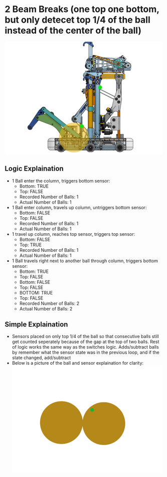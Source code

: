 # 2 Beam Breaks (one top one bottom, but only detecet top 1/4 of the ball instead of the center of the ball)
![alt text](https://github.com/MillenniumFalcons/2022-RapidReact/blob/main/doc/reference-pictures/beamBreakFourth.png)

## Logic Explaination ##
* 1 Ball enter the column, triggers bottom sensor:
    * Bottom: TRUE
    * Top: FALSE
    * Recorded Number of Balls: 1
    * Actual Number of Balls: 1
* 1 Ball enter column, travels up column, untriggers bottom sensor:
    * Bottom: FALSE
    * Top: FALSE
    * Recorded Number of Balls: 1
    * Actual Number of Balls: 1
* 1 travel up column, reaches top sensor, triggers top sensor:
    * Bottom: FALSE
    * Top: TRUE
    * Recorded Number of Balls: 1
    * Actual Number of Balls: 1
* 1 Ball travels right next to another ball through column, triggers bottom sensor:
    * Bottom: TRUE
    * Top: FALSE
    * Bottom: FALSE
    * Top: FALSE
    * BOTTOM: TRUE
    * Top: FALSE
    * Recorded Number of Balls: 2
    * Actual Number of Balls: 2

## Simple Explaination ##
* Sensors placed on only top 1/4 of the ball so that consecutive balls still get counted seperately because of the gap at the top of two balls. Rest of logic works the same way as the switches logic. Adds/subtract balls by remember what the sensor state was in the previous loop, and if the state changed, add/subtract
* Below is a picture of the ball and sensor explaination for clarity:
![alt text](https://github.com/MillenniumFalcons/2022-RapidReact/blob/main/doc/reference-pictures/ballFourthSensor.png)
